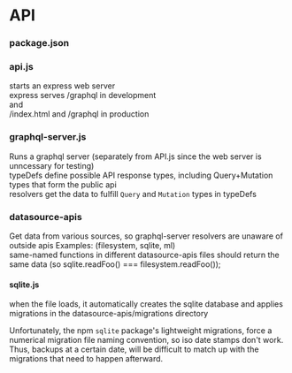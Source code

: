 # API

### package.json

### api.js
starts an express web server  
express serves /graphql in development  
and  
/index.html and /graphql in production  

### graphql-server.js
Runs a graphql server (separately from API.js since the web server is unncessary for testing)  
typeDefs define possible API response types, including Query+Mutation types that form the public api  
resolvers get the data to fulfill `Query` and `Mutation` types in typeDefs  

### datasource-apis
Get data from various sources, so graphql-server resolvers are unaware of outside apis
Examples: (filesystem, sqlite, ml)  
same-named functions in different datasource-apis files should return the same data (so sqlite.readFoo() === filesystem.readFoo());  

#### sqlite.js
when the file loads, it automatically creates the sqlite database and applies
migrations in the datasource-apis/migrations directory

Unfortunately, the npm `sqlite` package's lightweight migrations, force a numerical migration file naming convention, so iso date stamps don't work.  Thus, backups at a certain date, will be difficult to match up with the migrations that need to happen afterward.
